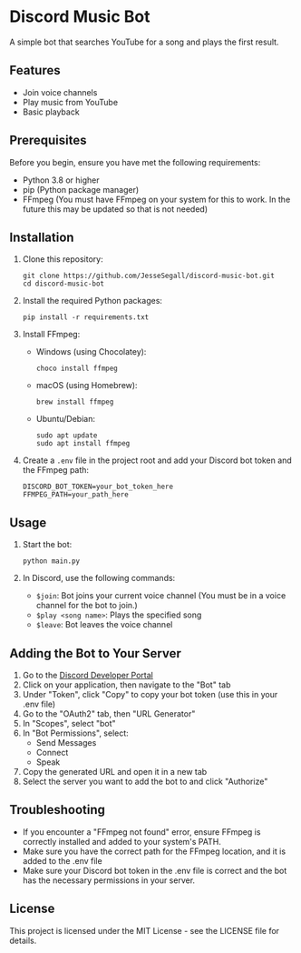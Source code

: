 # Discord Music Bot

A simple bot that searches YouTube for a song and plays the first result. 

## Features

- Join voice channels
- Play music from YouTube
- Basic playback 

## Prerequisites

Before you begin, ensure you have met the following requirements:

- Python 3.8 or higher
- pip (Python package manager)
- FFmpeg (You must have FFmpeg on your system for this to work. In the future this may be updated so that is not needed)

## Installation

1. Clone this repository:
   ```
   git clone https://github.com/JesseSegall/discord-music-bot.git
   cd discord-music-bot
   ```

2. Install the required Python packages:
   ```
   pip install -r requirements.txt
   ```

3. Install FFmpeg:

   - Windows (using Chocolatey):
     ```
     choco install ffmpeg
     ```
   
   - macOS (using Homebrew):
     ```
     brew install ffmpeg
     ```
   
   - Ubuntu/Debian:
     ```
     sudo apt update
     sudo apt install ffmpeg
     ```

4. Create a `.env` file in the project root and add your Discord bot token and the FFmpeg path:
   ```
   DISCORD_BOT_TOKEN=your_bot_token_here
   FFMPEG_PATH=your_path_here
   ```

## Usage

1. Start the bot:
   ```
   python main.py
   ```

2. In Discord, use the following commands:
   - `$join`: Bot joins your current voice channel (You must be in a voice channel for the bot to join.)
   - `$play <song name>`: Plays the specified song
   - `$leave`: Bot leaves the voice channel

## Adding the Bot to Your Server

1. Go to the [Discord Developer Portal](https://discord.com/developers/applications)
2. Click on your application, then navigate to the "Bot" tab
3. Under "Token", click "Copy" to copy your bot token (use this in your .env file)
4. Go to the "OAuth2" tab, then "URL Generator"
5. In "Scopes", select "bot"
6. In "Bot Permissions", select:
   - Send Messages
   - Connect
   - Speak
7. Copy the generated URL and open it in a new tab
8. Select the server you want to add the bot to and click "Authorize"

## Troubleshooting

- If you encounter a "FFmpeg not found" error, ensure FFmpeg is correctly installed and added to your system's PATH.
- Make sure you have the correct path for the FFmpeg location, and it is added to the .env file
- Make sure your Discord bot token in the .env file is correct and the bot has the necessary permissions in your server.


## License

This project is licensed under the MIT License - see the LICENSE file for details.